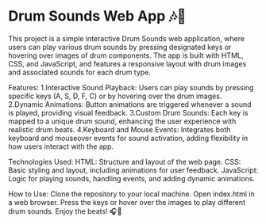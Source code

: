 # Drum Sounds Web App 🎶🥁

This project is a simple interactive Drum Sounds web application, where users can play various drum sounds by pressing designated keys or hovering over images of drum components. The app is built with HTML, CSS, and JavaScript, and features a responsive layout with drum images and associated sounds for each drum type.

Features:
1.Interactive Sound Playback: Users can play sounds by pressing specific keys (A, S, D, F, C) or by hovering over the drum images.
2.Dynamic Animations: Button animations are triggered whenever a sound is played, providing visual feedback.
3.Custom Drum Sounds: Each key is mapped to a unique drum sound, enhancing the user experience with realistic drum beats.
4.Keyboard and Mouse Events: Integrates both keyboard and mouseover events for sound activation, adding flexibility in how users interact with the app.

Technologies Used:
HTML: Structure and layout of the web page.
CSS: Basic styling and layout, including animations for user feedback.
JavaScript: Logic for playing sounds, handling events, and adding dynamic animations.

How to Use:
Clone the repository to your local machine.
Open index.html in a web browser.
Press the keys or hover over the images to play different drum sounds.
Enjoy the beats! 🎧🥁
